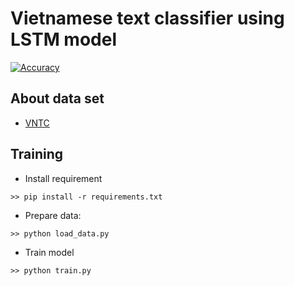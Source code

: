 # Vietnamese text classifier using LSTM model
[![Accuracy](https://img.shields.io/badge/accuracy-89%2E31%19-green.svg)](https://github.com/DucLeTrong/vienamese-text-classify)
## About data set
- [VNTC](https://github.com/duyvuleo/VNTC)
## Training
- Install requirement
```
>> pip install -r requirements.txt

```
- Prepare data:
```
>> python load_data.py

```
- Train model
```
>> python train.py

```

